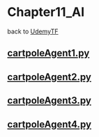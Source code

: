 # Chapter11_AI
back to [UdemyTF](../UdemyTF.md) 

## [__cartpoleAgent1.py__](./cartpoleAgent1.py) 

## [__cartpoleAgent2.py__](./cartpoleAgent2.py) 

## [__cartpoleAgent3.py__](./cartpoleAgent3.py) 

## [__cartpoleAgent4.py__](./cartpoleAgent4.py) 
